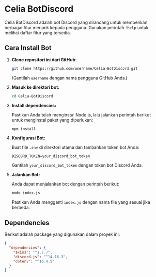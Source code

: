 # Celia BotDiscord

Celia BotDiscord adalah bot Discord yang dirancang untuk memberikan berbagai fitur menarik kepada pengguna. Gunakan perintah `!help` untuk melihat daftar fitur yang tersedia.

## Cara Install Bot

1. **Clone repositori ini dari GitHub:**

   ```bash
   git clone https://github.com/username/Celia-BotDiscord.git
   ```

   (Gantilah `username` dengan nama pengguna GitHub Anda.)

2. **Masuk ke direktori bot:**

   ```bash
   cd Celia-BotDiscord
   ```

3. **Install dependencies:**

   Pastikan Anda telah menginstal Node.js, lalu jalankan perintah berikut untuk menginstal paket yang diperlukan:

   ```bash
   npm install
   ```

4. **Konfigurasi Bot:**

   Buat file `.env` di direktori utama dan tambahkan token bot Anda:

   ```plaintext
   DISCORD_TOKEN=your_discord_bot_token
   ```

   Gantilah `your_discord_bot_token` dengan token bot Discord Anda.

5. **Jalankan Bot:**

   Anda dapat menjalankan bot dengan perintah berikut:

   ```bash
   node index.js
   ```

   Pastikan Anda mengganti `index.js` dengan nama file yang sesuai jika berbeda.

## Dependencies

Berikut adalah package yang digunakan dalam proyek ini:

```json
{
  "dependencies": {
    "axios": "^1.7.7",
    "discord.js": "^14.16.3",
    "dotenv": "^16.4.5"
  }
}
```

